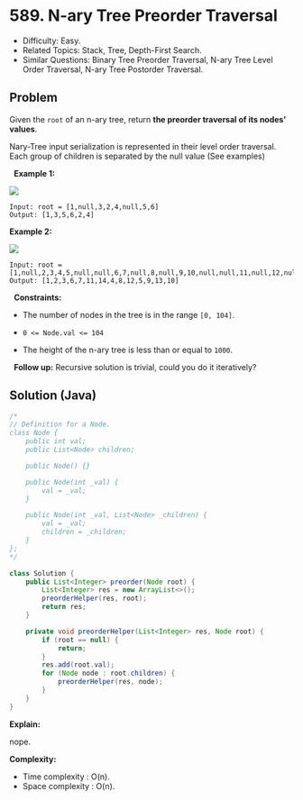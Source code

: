 # 589. N-ary Tree Preorder Traversal

- Difficulty: Easy.
- Related Topics: Stack, Tree, Depth-First Search.
- Similar Questions: Binary Tree Preorder Traversal, N-ary Tree Level Order Traversal, N-ary Tree Postorder Traversal.

## Problem

Given the ```root``` of an n-ary tree, return **the preorder traversal of its nodes' values**.

Nary-Tree input serialization is represented in their level order traversal. Each group of children is separated by the null value (See examples)

 
**Example 1:**


![](https://assets.leetcode.com/uploads/2018/10/12/narytreeexample.png)


```
Input: root = [1,null,3,2,4,null,5,6]
Output: [1,3,5,6,2,4]
```

**Example 2:**


![](https://assets.leetcode.com/uploads/2019/11/08/sample_4_964.png)


```
Input: root = [1,null,2,3,4,5,null,null,6,7,null,8,null,9,10,null,null,11,null,12,null,13,null,null,14]
Output: [1,2,3,6,7,11,14,4,8,12,5,9,13,10]
```

 
**Constraints:**


	
- The number of nodes in the tree is in the range ```[0, 104]```.
	
- ```0 <= Node.val <= 104```
	
- The height of the n-ary tree is less than or equal to ```1000```.


 
**Follow up:** Recursive solution is trivial, could you do it iteratively?


## Solution (Java)

```java
/*
// Definition for a Node.
class Node {
    public int val;
    public List<Node> children;

    public Node() {}

    public Node(int _val) {
        val = _val;
    }

    public Node(int _val, List<Node> _children) {
        val = _val;
        children = _children;
    }
};
*/

class Solution {
    public List<Integer> preorder(Node root) {
        List<Integer> res = new ArrayList<>();
        preorderHelper(res, root);
        return res;
    }

    private void preorderHelper(List<Integer> res, Node root) {
        if (root == null) {
            return;
        }
        res.add(root.val);
        for (Node node : root.children) {
            preorderHelper(res, node);
        }
    }
}
```

**Explain:**

nope.

**Complexity:**

* Time complexity : O(n).
* Space complexity : O(n).
